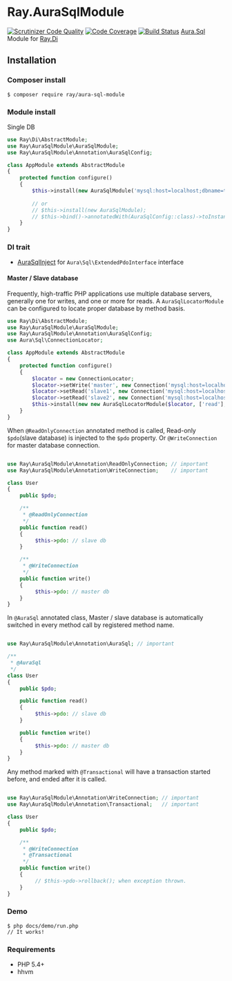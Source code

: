 # Ray.AuraSqlModule
[![Scrutinizer Code Quality](https://scrutinizer-ci.com/g/Ray-Di/Ray.AuraSqlModule/badges/quality-score.png?b=develop)](https://scrutinizer-ci.com/g/Ray-Di/Ray.AuraSqlModule/?branch=develop)
[![Code Coverage](https://scrutinizer-ci.com/g/Ray-Di/Ray.AuraSqlModule/badges/coverage.png?b=develop)](https://scrutinizer-ci.com/g/Ray-Di/Ray.AuraSqlModule/?branch=develop)
[![Build Status](https://travis-ci.org/ray-di/Ray.AuraSqlModule.svg?branch=develop)](https://travis-ci.org/ray-di/Ray.AuraSqlModule)
[Aura.Sql](https://github.com/auraphp/Aura.Sql) Module for [Ray.Di](https://github.com/koriym/Ray.Di)

## Installation

### Composer install

    $ composer require ray/aura-sql-module
 
### Module install

Single DB
```php
use Ray\Di\AbstractModule;
use Ray\AuraSqlModule\AuraSqlModule;
use Ray\AuraSqlModule\Annotation\AuraSqlConfig;

class AppModule extends AbstractModule
{
    protected function configure()
    {
        $this->install(new AuraSqlModule('mysql:host=localhost;dbname=test', 'username', 'password');
        
        // or
        // $this->install(new AuraSqlModule);
        // $this->bind()->annotatedWith(AuraSqlConfig::class)->toInstance([$dsn ,$user ,$password]);
    }
}
```
### DI trait

 * [AuraSqlInject](https://github.com/Ray-DI/Ray.AuraSqlModule/blob/master/src/AuraSqlInject.php) for `Aura\Sql\ExtendedPdoInterface` interface
 

#### Master / Slave database

Frequently, high-traffic PHP applications use multiple database servers, generally one for writes, and one or more for reads.
A `AuraSqlLocatorModule` can be configured to locate proper database by method basis.

```php
use Ray\Di\AbstractModule;
use Ray\AuraSqlModule\AuraSqlModule;
use Ray\AuraSqlModule\Annotation\AuraSqlConfig;
use Aura\Sql\ConnectionLocator;

class AppModule extends AbstractModule
{
    protected function configure()
    {
        $locator = new ConnectionLocator;
        $locator->setWrite('master', new Connection('mysql:host=localhost;dbname=master', 'username', 'password'));
        $locator->setRead('slave1', new Connection('mysql:host=localhost;dbname=slave1', 'username', 'password'));
        $locator->setRead('slave2', new Connection('mysql:host=localhost;dbname=slave2', 'username', 'password'));
        $this->install(new new AuraSqlLocatorModule($locator, ['read'], ['create', 'update', 'delete']);
    }
}

```

When `@ReadOnlyConnection` annotated method is called, Read-only `$pdo`(slave database) is injected to the `$pdo` property. Or `@WriteConnection` for master database connection.

```php

use Ray\AuraSqlModule\Annotation\ReadOnlyConnection; // important
use Ray\AuraSqlModule\Annotation\WriteConnection;    // important

class User
{
    public $pdo;

    /**
     * @ReadOnlyConnection
     */
    public function read()
    {
         $this->pdo: // slave db
    }

    /**
     * @WriteConnection
     */
    public function write()
    {
         $this->pdo: // master db
    }
}
```

In `@AuraSql` annotated class, Master / slave database is automatically switched in every method call by registered method name.

```php

use Ray\AuraSqlModule\Annotation\AuraSql; // important

/**
 * @AuraSql
 */
class User
{
    public $pdo;

    public function read()
    {
         $this->pdo: // slave db
    }

    public function write()
    {
         $this->pdo: // master db
    }
}
```

Any method marked with `@Transactional` will have a transaction started before, and ended after it is called.

```php

use Ray\AuraSqlModule\Annotation\WriteConnection; // important
use Ray\AuraSqlModule\Annotation\Transactional;   // important

class User
{
    public $pdo;

    /**
     * @WriteConnection
     * @Transactional
     */
    public function write()
    {
         // $this->pdo->rollback(); when exception thrown.
    }
}
```
### Demo

    $ php docs/demo/run.php
    // It works!

### Requirements

 * PHP 5.4+
 * hhvm
 
